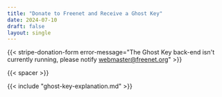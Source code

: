 ```yaml
---
title: "Donate to Freenet and Receive a Ghost Key"
date: 2024-07-10
draft: false
layout: single
---
```


{{< stripe-donation-form error-message="The Ghost Key back-end isn't currently running, please notify webmaster@freenet.org" >}}

{{< spacer >}}

{{< include "ghost-key-explanation.md" >}}
